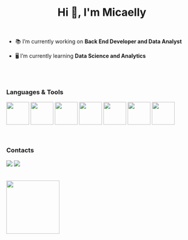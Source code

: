 
<h1 align="center">Hi 👋, I'm Micaelly </h1>
</br>

- 📚 I’m currently working on **Back End Developer and Data Analyst**

- 🖥️ I’m currently learning **Data Science and Analytics**

</br>

</br>

### Languages & Tools
<img width="60px" src="https://cdn.jsdelivr.net/gh/devicons/devicon/icons/postgresql/postgresql-original-wordmark.svg" />                                                 <img width="60px" src="https://cdn.jsdelivr.net/gh/devicons/devicon/icons/python/python-original-wordmark.svg" /> 
<img width="60px" src="https://cdn.jsdelivr.net/gh/devicons/devicon/icons/django/django-plain-wordmark.svg" />
<img width="60px" src="https://cdn.jsdelivr.net/gh/devicons/devicon/icons/oracle/oracle-original.svg" />
<img width="60px" src="https://cdn.jsdelivr.net/gh/devicons/devicon/icons/fastapi/fastapi-plain-wordmark.svg" />
<img width="60 px" src="https://cdn.jsdelivr.net/gh/devicons/devicon/icons/amazonwebservices/amazonwebservices-original-wordmark.svg" />
<img width="60px" src="https://cdn.jsdelivr.net/gh/devicons/devicon/icons/jupyter/jupyter-original-wordmark.svg" />
</br>

</br>

### Contacts

<div>  
  <a href="mailto:micaellycristine01@gmail.com" target="_blank"><img src="https://img.shields.io/badge/Gmail-D14836?style=for-the-badge&logo= gmail&logoColor=white" target="_black"></a>
  <a href="https://www.linkedin.com/in/micaelly-cristine-8a5205200/" target="_blank"><img src="https://img.shields.io/badge/LinkedIn-0077B5 ?style=for-the-badge&logo=linkedin&logoColor=white" target="_black"></a>
  </div>
  
</br>


</br>
 <img height="140em" src="https://github-readme-stats-eight-theta.vercel.app/api/top-langs/?username=Micaelly2222&layout=compact&langs_count=8&theme=algolia"/>

</br>
